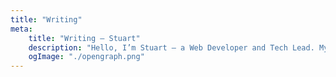 ```yaml
---
title: "Writing"
meta:
    title: "Writing — Stuart"
    description: "Hello, I’m Stuart — a Web Developer and Tech Lead. My go-to tech is JavaScript (React and Node.js), Python and AWS. Collaborative work is my jam!"
    ogImage: "./opengraph.png"
---
```

